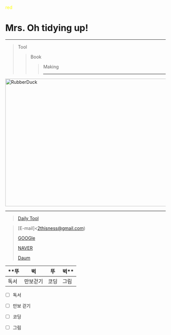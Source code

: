 <span style="color:yellow">red</span>

# **Mrs. Oh tidying up!**
*********
> Tool
>> Book
>>> Making
>>> ********
<img src="https://encrypted-tbn0.gstatic.com/images?q=tbn:ANd9GcQ9p_ebal0KlWeWO_JidbgDjHXGbbhDjzs9Qw&usqp=CAU" width="900px" height="400px" title="px(픽셀) 크기 설정" alt="RubberDuck"></img><br/>
*************
 >[Daily Tool](https://docs.google.com/presentation/d/1cv2zu3JfTxZExEA4bbTi2uoMSfnfcTWuXETfANrpRDM/edit#slide=id.p)

 >[E-mail]<2thisness@gmail.com)
 >
 >[GOOGle](https://google.com)
 >
 >[NAVER](https://naver.com)
 >
 >[Daum](https://daum.net)
 
 **뚜    |  벅   |  뚜    |    벅**
 --------|-------|--------|-
 독서    |만보걷기|코딩|그림
 
- [ ] 독서
- [ ] 만보 걷기
- [ ] 코딩
- [ ] 그림


